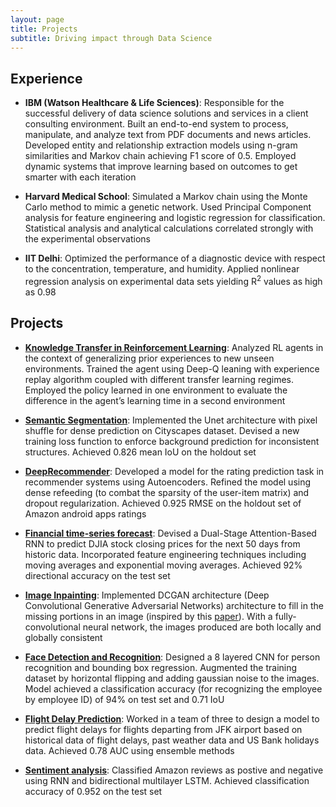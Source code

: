 ```yaml
---
layout: page
title: Projects
subtitle: Driving impact through Data Science
---
```


## Experience
+ **IBM (Watson Healthcare & Life Sciences)**: Responsible for the successful delivery of data science solutions and services in a client consulting environment. Built an end-to-end system to process, manipulate, and analyze text from PDF documents and news articles. Developed entity and relationship extraction models using n-gram similarities and Markov chain achieving F1 score of 0.5. Employed dynamic systems that improve learning based on outcomes to get smarter with each iteration


+ **Harvard Medical School**: Simulated a Markov chain using the Monte Carlo method to mimic a genetic network. Used Principal Component analysis for feature engineering and logistic regression for classification. Statistical analysis and analytical calculations correlated strongly with the experimental observations


+ **IIT Delhi**: Optimized the performance of a diagnostic device with respect to the concentration, temperature, and humidity. Applied nonlinear regression analysis on experimental data sets yielding R<sup>2</sup> values as high as 0.98 



## Projects
+ **[Knowledge Transfer in Reinforcement Learning](https://github.com/Regressionist/Meta-Reinforcement-Learning)**: Analyzed RL agents in the context of generalizing prior experiences to new unseen environments. Trained the agent using Deep-Q leaning with experience replay algorithm coupled with different transfer learning regimes. Employed the policy learned in one environment to evaluate the difference in the agent’s learning time in a second environment


+ **[Semantic Segmentation](https://github.com/Regressionist/Semantic-Segmentation-UNet)**: Implemented the Unet architecture with pixel shuffle for dense prediction on Cityscapes dataset. Devised a new training loss function to enforce background prediction for inconsistent structures. Achieved 0.826 mean IoU on the holdout set


+ **[DeepRecommender](https://github.com/Regressionist/Autoencoder-based-Recommendation-System)**: Developed a model for the rating prediction task in recommender systems using Autoencoders. Refined the model using dense refeeding (to combat the sparsity of the user-item matrix) and dropout regularization. Achieved 0.925 RMSE on the holdout set of Amazon android apps ratings


+ **[Financial time-series forecast](https://github.com/Regressionist/Stock-prediction-Dual-Attention-based-RNN-)**: Devised a Dual-Stage Attention-Based RNN to predict DJIA stock closing prices for the next 50 days from historic data. Incorporated feature engineering techniques including moving averages and exponential moving averages. Achieved 92% directional accuracy on the test set


+ **[Image Inpainting](https://github.com/Regressionist/Image-Inpaiting-DCGAN)**: Implemented DCGAN architecture (Deep Convolutional Generative Adversarial Networks) architecture to fill in the missing portions in an image (inspired by this [paper](http://iizuka.cs.tsukuba.ac.jp/projects/completion/data/completion_sig2017.pdf)). With a fully-convolutional neural network, the images produced are both locally and globally consistent


+ **[Face Detection and Recognition](https://github.com/Regressionist/Face-Detection-and-Recognition)**: Designed a 8 layered CNN for person recognition and bounding box regression. Augmented the training dataset by horizontal flipping and adding gaussian noise to the images. Model achieved a classification accuracy (for recognizing the employee by employee ID) of 94% on test set and 0.71 IoU


+ [**Flight Delay Prediction**](https://github.com/Regressionist/Flight-Delay-Prediction): Worked in a team of three to design a model to predict flight delays for flights departing from JFK airport based on historical data of flight delays, past weather data and US Bank holidays data. Achieved 0.78 AUC using ensemble methods


+ [**Sentiment analysis**](https://github.com/Regressionist/Sentiment-analysis): Classified Amazon reviews as postive and negative using RNN and bidirectional multilayer LSTM. Achieved classification accuracy of 0.952 on the test set


